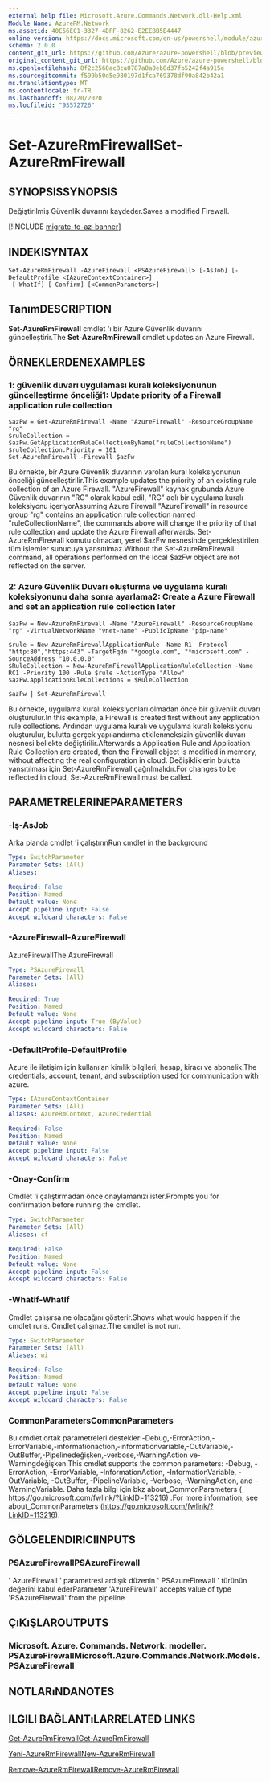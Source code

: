 ```yaml
---
external help file: Microsoft.Azure.Commands.Network.dll-Help.xml
Module Name: AzureRM.Network
ms.assetid: 40E56EC1-3327-4DFF-8262-E2EEBB5E4447
online version: https://docs.microsoft.com/en-us/powershell/module/azurerm.network/set-azurermfirewall
schema: 2.0.0
content_git_url: https://github.com/Azure/azure-powershell/blob/preview/src/ResourceManager/Network/Commands.Network/help/Set-AzureRmFirewall.md
original_content_git_url: https://github.com/Azure/azure-powershell/blob/preview/src/ResourceManager/Network/Commands.Network/help/Set-AzureRmFirewall.md
ms.openlocfilehash: 8f2c2560ac8ca0787a8a0eb8d37fb5242f4a915e
ms.sourcegitcommit: f599b50d5e980197d1fca769378df90a842b42a1
ms.translationtype: MT
ms.contentlocale: tr-TR
ms.lasthandoff: 08/20/2020
ms.locfileid: "93572726"
---
```

# <span data-ttu-id="ba570-101">Set-AzureRmFirewall</span><span class="sxs-lookup"><span data-stu-id="ba570-101">Set-AzureRmFirewall</span></span>

## <span data-ttu-id="ba570-102">SYNOPSIS</span><span class="sxs-lookup"><span data-stu-id="ba570-102">SYNOPSIS</span></span>
<span data-ttu-id="ba570-103">Değiştirilmiş Güvenlik duvarını kaydeder.</span><span class="sxs-lookup"><span data-stu-id="ba570-103">Saves a modified Firewall.</span></span>

[!INCLUDE [migrate-to-az-banner](../../includes/migrate-to-az-banner.md)]

## <span data-ttu-id="ba570-104">INDEKI</span><span class="sxs-lookup"><span data-stu-id="ba570-104">SYNTAX</span></span>

```
Set-AzureRmFirewall -AzureFirewall <PSAzureFirewall> [-AsJob] [-DefaultProfile <IAzureContextContainer>]
 [-WhatIf] [-Confirm] [<CommonParameters>]
```

## <span data-ttu-id="ba570-105">Tanım</span><span class="sxs-lookup"><span data-stu-id="ba570-105">DESCRIPTION</span></span>
<span data-ttu-id="ba570-106">**Set-AzureRmFirewall** cmdlet 'ı bir Azure Güvenlik duvarını güncelleştirir.</span><span class="sxs-lookup"><span data-stu-id="ba570-106">The **Set-AzureRmFirewall** cmdlet updates an Azure Firewall.</span></span>

## <span data-ttu-id="ba570-107">ÖRNEKLERDEN</span><span class="sxs-lookup"><span data-stu-id="ba570-107">EXAMPLES</span></span>

### <span data-ttu-id="ba570-108">1: güvenlik duvarı uygulaması kuralı koleksiyonunun güncelleştirme önceliği</span><span class="sxs-lookup"><span data-stu-id="ba570-108">1:  Update priority of a Firewall application rule collection</span></span>
```
$azFw = Get-AzureRmFirewall -Name "AzureFirewall" -ResourceGroupName "rg"
$ruleCollection = $azFw.GetApplicationRuleCollectionByName("ruleCollectionName")
$ruleCollection.Priority = 101
Set-AzureRmFirewall -Firewall $azFw
```

<span data-ttu-id="ba570-109">Bu örnekte, bir Azure Güvenlik duvarının varolan kural koleksiyonunun önceliği güncelleştirilir.</span><span class="sxs-lookup"><span data-stu-id="ba570-109">This example updates the priority of an existing rule collection of an Azure Firewall.</span></span>
<span data-ttu-id="ba570-110">"AzureFirewall" kaynak grubunda Azure Güvenlik duvarının "RG" olarak kabul edil, "RG" adlı bir uygulama kuralı koleksiyonu içeriyor</span><span class="sxs-lookup"><span data-stu-id="ba570-110">Assuming Azure Firewall "AzureFirewall" in resource group "rg" contains an application rule collection named "ruleCollectionName", the commands above will change the priority of that rule collection and update the Azure Firewall afterwards.</span></span> <span data-ttu-id="ba570-111">Set-AzureRmFirewall komutu olmadan, yerel $azFw nesnesinde gerçekleştirilen tüm işlemler sunucuya yansıtılmaz.</span><span class="sxs-lookup"><span data-stu-id="ba570-111">Without the Set-AzureRmFirewall command, all operations performed on the local $azFw object are not reflected on the server.</span></span>

### <span data-ttu-id="ba570-112">2: Azure Güvenlik Duvarı oluşturma ve uygulama kuralı koleksiyonunu daha sonra ayarlama</span><span class="sxs-lookup"><span data-stu-id="ba570-112">2:  Create a Azure Firewall and set an application rule collection later</span></span>
```
$azFw = New-AzureRmFirewall -Name "AzureFirewall" -ResourceGroupName "rg" -VirtualNetworkName "vnet-name" -PublicIpName "pip-name"

$rule = New-AzureRmFirewallApplicationRule -Name R1 -Protocol "http:80","https:443" -TargetFqdn "*google.com", "*microsoft.com" -SourceAddress "10.0.0.0"
$RuleCollection = New-AzureRmFirewallApplicationRuleCollection -Name RC1 -Priority 100 -Rule $rule -ActionType "Allow"
$azFw.ApplicationRuleCollections = $RuleCollection

$azFw | Set-AzureRmFirewall
```

<span data-ttu-id="ba570-113">Bu örnekte, uygulama kuralı koleksiyonları olmadan önce bir güvenlik duvarı oluşturulur.</span><span class="sxs-lookup"><span data-stu-id="ba570-113">In this example, a Firewall is created first without any application rule collections.</span></span> <span data-ttu-id="ba570-114">Ardından uygulama kuralı ve uygulama kuralı koleksiyonu oluşturulur, bulutta gerçek yapılandırma etkilenmeksizin güvenlik duvarı nesnesi bellekte değiştirilir.</span><span class="sxs-lookup"><span data-stu-id="ba570-114">Afterwards a Application Rule and Application Rule Collection are created, then the Firewall object is modified in memory, without affecting the real configuration in cloud.</span></span> <span data-ttu-id="ba570-115">Değişikliklerin bulutta yansıtılması için Set-AzureRmFirewall çağrılmalıdır.</span><span class="sxs-lookup"><span data-stu-id="ba570-115">For changes to be reflected in cloud, Set-AzureRmFirewall must be called.</span></span>

## <span data-ttu-id="ba570-116">PARAMETRELERINE</span><span class="sxs-lookup"><span data-stu-id="ba570-116">PARAMETERS</span></span>

### <span data-ttu-id="ba570-117">-Iş</span><span class="sxs-lookup"><span data-stu-id="ba570-117">-AsJob</span></span>
<span data-ttu-id="ba570-118">Arka planda cmdlet 'i çalıştırın</span><span class="sxs-lookup"><span data-stu-id="ba570-118">Run cmdlet in the background</span></span>

```yaml
Type: SwitchParameter
Parameter Sets: (All)
Aliases:

Required: False
Position: Named
Default value: None
Accept pipeline input: False
Accept wildcard characters: False
```

### <span data-ttu-id="ba570-119">-AzureFirewall</span><span class="sxs-lookup"><span data-stu-id="ba570-119">-AzureFirewall</span></span>
<span data-ttu-id="ba570-120">AzureFirewall</span><span class="sxs-lookup"><span data-stu-id="ba570-120">The AzureFirewall</span></span>

```yaml
Type: PSAzureFirewall
Parameter Sets: (All)
Aliases:

Required: True
Position: Named
Default value: None
Accept pipeline input: True (ByValue)
Accept wildcard characters: False
```

### <span data-ttu-id="ba570-121">-DefaultProfile</span><span class="sxs-lookup"><span data-stu-id="ba570-121">-DefaultProfile</span></span>
<span data-ttu-id="ba570-122">Azure ile iletişim için kullanılan kimlik bilgileri, hesap, kiracı ve abonelik.</span><span class="sxs-lookup"><span data-stu-id="ba570-122">The credentials, account, tenant, and subscription used for communication with azure.</span></span>

```yaml
Type: IAzureContextContainer
Parameter Sets: (All)
Aliases: AzureRmContext, AzureCredential

Required: False
Position: Named
Default value: None
Accept pipeline input: False
Accept wildcard characters: False
```

### <span data-ttu-id="ba570-123">-Onay</span><span class="sxs-lookup"><span data-stu-id="ba570-123">-Confirm</span></span>
<span data-ttu-id="ba570-124">Cmdlet 'i çalıştırmadan önce onaylamanızı ister.</span><span class="sxs-lookup"><span data-stu-id="ba570-124">Prompts you for confirmation before running the cmdlet.</span></span>

```yaml
Type: SwitchParameter
Parameter Sets: (All)
Aliases: cf

Required: False
Position: Named
Default value: None
Accept pipeline input: False
Accept wildcard characters: False
```

### <span data-ttu-id="ba570-125">-WhatIf</span><span class="sxs-lookup"><span data-stu-id="ba570-125">-WhatIf</span></span>
<span data-ttu-id="ba570-126">Cmdlet çalışırsa ne olacağını gösterir.</span><span class="sxs-lookup"><span data-stu-id="ba570-126">Shows what would happen if the cmdlet runs.</span></span> <span data-ttu-id="ba570-127">Cmdlet çalışmaz.</span><span class="sxs-lookup"><span data-stu-id="ba570-127">The cmdlet is not run.</span></span>

```yaml
Type: SwitchParameter
Parameter Sets: (All)
Aliases: wi

Required: False
Position: Named
Default value: None
Accept pipeline input: False
Accept wildcard characters: False
```

### <span data-ttu-id="ba570-128">CommonParameters</span><span class="sxs-lookup"><span data-stu-id="ba570-128">CommonParameters</span></span>
<span data-ttu-id="ba570-129">Bu cmdlet ortak parametreleri destekler:-Debug,-ErrorAction,-ErrorVariable,-ınformationaction,-ınformationvariable,-OutVariable,-OutBuffer,-Pipelinedeğişken,-verbose,-WarningAction ve-Warningdeğişken.</span><span class="sxs-lookup"><span data-stu-id="ba570-129">This cmdlet supports the common parameters: -Debug, -ErrorAction, -ErrorVariable, -InformationAction, -InformationVariable, -OutVariable, -OutBuffer, -PipelineVariable, -Verbose, -WarningAction, and -WarningVariable.</span></span> <span data-ttu-id="ba570-130">Daha fazla bilgi için bkz about_CommonParameters ( https://go.microsoft.com/fwlink/?LinkID=113216) .</span><span class="sxs-lookup"><span data-stu-id="ba570-130">For more information, see about_CommonParameters (https://go.microsoft.com/fwlink/?LinkID=113216).</span></span>

## <span data-ttu-id="ba570-131">GÖLGELENDIRICI</span><span class="sxs-lookup"><span data-stu-id="ba570-131">INPUTS</span></span>

### <span data-ttu-id="ba570-132">PSAzureFirewall</span><span class="sxs-lookup"><span data-stu-id="ba570-132">PSAzureFirewall</span></span>
<span data-ttu-id="ba570-133">' AzureFirewall ' parametresi ardışık düzenin ' PSAzureFirewall ' türünün değerini kabul eder</span><span class="sxs-lookup"><span data-stu-id="ba570-133">Parameter 'AzureFirewall' accepts value of type 'PSAzureFirewall' from the pipeline</span></span>

## <span data-ttu-id="ba570-134">ÇıKıŞLAR</span><span class="sxs-lookup"><span data-stu-id="ba570-134">OUTPUTS</span></span>

### <span data-ttu-id="ba570-135">Microsoft. Azure. Commands. Network. modeller. PSAzureFirewall</span><span class="sxs-lookup"><span data-stu-id="ba570-135">Microsoft.Azure.Commands.Network.Models.PSAzureFirewall</span></span>

## <span data-ttu-id="ba570-136">NOTLARıNDA</span><span class="sxs-lookup"><span data-stu-id="ba570-136">NOTES</span></span>

## <span data-ttu-id="ba570-137">ILGILI BAĞLANTıLAR</span><span class="sxs-lookup"><span data-stu-id="ba570-137">RELATED LINKS</span></span>

[<span data-ttu-id="ba570-138">Get-AzureRmFirewall</span><span class="sxs-lookup"><span data-stu-id="ba570-138">Get-AzureRmFirewall</span></span>](./Get-AzureRmFirewall.md)

[<span data-ttu-id="ba570-139">Yeni-AzureRmFirewall</span><span class="sxs-lookup"><span data-stu-id="ba570-139">New-AzureRmFirewall</span></span>](./New-AzureRmFirewall.md)

[<span data-ttu-id="ba570-140">Remove-AzureRmFirewall</span><span class="sxs-lookup"><span data-stu-id="ba570-140">Remove-AzureRmFirewall</span></span>](./Remove-AzureRmFirewall.md)
